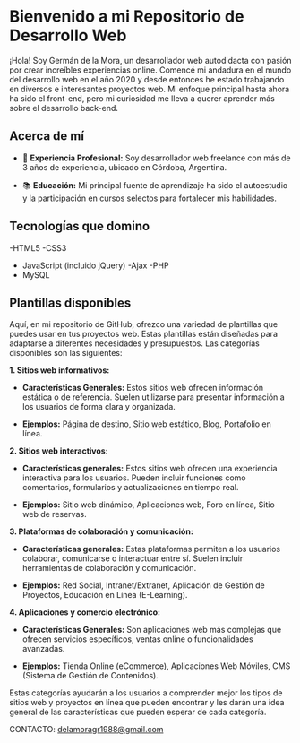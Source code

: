 # Bienvenido a mi Repositorio de Desarrollo Web

¡Hola! Soy Germán de la Mora, un desarrollador web autodidacta con pasión por crear increíbles experiencias online. Comencé mi andadura en el mundo del desarrollo web en el año 2020 y desde entonces he estado trabajando en diversos e interesantes proyectos web. Mi enfoque principal hasta ahora ha sido el front-end, pero mi curiosidad me lleva a querer aprender más sobre el desarrollo back-end.

## Acerca de mí

- 💼 **Experiencia Profesional:** Soy desarrollador web freelance con más de 3 años de experiencia, ubicado en Córdoba, Argentina.

- 📚 **Educación:** Mi principal fuente de aprendizaje ha sido el autoestudio y la participación en cursos selectos para fortalecer mis habilidades.

## Tecnologías que domino

-HTML5
-CSS3
- JavaScript (incluido jQuery)
-Ajax
-PHP
- MySQL

## Plantillas disponibles


Aquí, en mi repositorio de GitHub, ofrezco una variedad de plantillas que puedes usar en tus proyectos web. Estas plantillas están diseñadas para adaptarse a diferentes necesidades y presupuestos. Las categorías disponibles son las siguientes:



**1. Sitios web informativos:**


- **Características Generales:** Estos sitios web ofrecen información estática o de referencia. Suelen utilizarse para presentar información a los usuarios de forma clara y organizada.

- **Ejemplos:** Página de destino, Sitio web estático, Blog, Portafolio en línea.



**2. Sitios web interactivos:**

- **Características generales:** Estos sitios web ofrecen una experiencia interactiva para los usuarios. Pueden incluir funciones como comentarios, formularios y actualizaciones en tiempo real.

- **Ejemplos:** Sitio web dinámico, Aplicaciones web, Foro en línea, Sitio web de reservas.



**3. Plataformas de colaboración y comunicación:**

- **Características generales:** Estas plataformas permiten a los usuarios colaborar, comunicarse o interactuar entre sí. Suelen incluir herramientas de colaboración y comunicación.

- **Ejemplos:** Red Social, Intranet/Extranet, Aplicación de Gestión de Proyectos, Educación en Línea (E-Learning).



**4. Aplicaciones y comercio electrónico:**

- **Características Generales:** Son aplicaciones web más complejas que ofrecen servicios específicos, ventas online o funcionalidades avanzadas.

- **Ejemplos:** Tienda Online (eCommerce), Aplicaciones Web Móviles, CMS (Sistema de Gestión de Contenidos).

Estas categorías ayudarán a los usuarios a comprender mejor los tipos de sitios web y proyectos en línea que pueden encontrar y les darán una idea general de las características que pueden esperar de cada categoría.

CONTACTO: delamoragr1988@gmail.com
